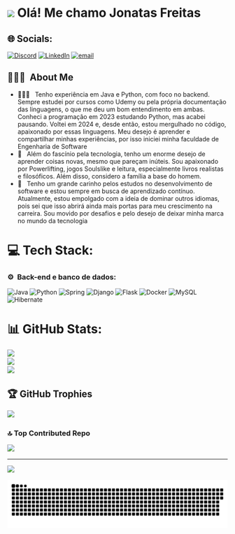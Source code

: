 <h1><img src="https://raw.githubusercontent.com/kaueMarques/kaueMarques/master/hi.gif" height="30px" style="color:white;"/>  Olá! Me chamo Jonatas Freitas</h1> 

## 🌐 Socials:
[![Discord](https://img.shields.io/badge/Discord-%237289DA.svg?logo=discord&logoColor=white)](https://discord.gg/https://discord.com/users/788895222024765441) [![LinkedIn](https://img.shields.io/badge/LinkedIn-%230077B5.svg?logo=linkedin&logoColor=white)](www.linkedin.com/in/jonatadev/) [![email](https://img.shields.io/badge/Email-D14836?logo=gmail&logoColor=white)](mailto:jonatasaple@gmail.com) 

</p>

<h2> 👨🏻‍💻 &nbsp;About Me </h2>

- 👨🏻‍💻 &nbsp; Tenho experiência em Java e Python, com foco no backend. Sempre estudei por cursos como Udemy ou pela própria documentação das linguagens, o que me deu um bom entendimento em ambas. Conheci a programação em 2023 estudando Python, mas acabei pausando. Voltei em 2024 e, desde então, estou mergulhado no código, apaixonado por essas linguagens. Meu desejo é aprender e compartilhar minhas experiências, por isso iniciei minha faculdade de Engenharia de Software
- 🚀 &nbsp; Além do fascínio pela tecnologia, tenho um enorme desejo de aprender coisas novas, mesmo que pareçam inúteis. Sou apaixonado por Powerlifting, jogos Soulslike e leitura, especialmente livros realistas e filosóficos. Além disso, considero a família a base do homem. 
- 🖤 &nbsp; Tenho um grande carinho pelos estudos no desenvolvimento de software e estou sempre em busca de aprendizado contínuo. Atualmente, estou empolgado com a ideia de dominar outros idiomas, pois sei que isso abrirá ainda mais portas para meu crescimento na carreira. Sou movido por desafios e pelo desejo de deixar minha marca no mundo da tecnologia

# 💻 Tech Stack:
<h3>⚙️ &nbsp;Back-end e banco de dados:</h3>
<p>

![Java](https://img.shields.io/badge/Java-007396?style=for-the-badge&logo=coffeescript&logoColor=white)  ![Python](https://img.shields.io/badge/Python-3670A0?style=for-the-badge&logo=python&logoColor=ffdd54)  ![Spring](https://img.shields.io/badge/Spring-%236DB33F.svg?style=for-the-badge&logo=spring&logoColor=white)   ![Django](https://img.shields.io/badge/Django-%23092E20.svg?style=for-the-badge&logo=django&logoColor=white)   ![Flask](https://img.shields.io/badge/Flask-%23000.svg?style=for-the-badge&logo=flask&logoColor=white)   ![Docker](https://img.shields.io/badge/Docker-%230db7ed.svg?style=for-the-badge&logo=docker&logoColor=white)  ![MySQL](https://img.shields.io/badge/MySQL-4479A1.svg?style=for-the-badge&logo=mysql&logoColor=white)  ![Hibernate](https://img.shields.io/badge/Hibernate-59666C?style=for-the-badge&logo=hibernate&logoColor=white)  

# 📊 GitHub Stats:
![](https://github-readme-stats.vercel.app/api?username=devJonatas06&theme=dark&hide_border=false&include_all_commits=false&count_private=false)<br/>
![](https://github-readme-streak-stats.herokuapp.com/?user=devJonatas06&theme=dark&hide_border=false)<br/>
![](https://github-readme-stats.vercel.app/api/top-langs/?username=devJonatas06&theme=dark&hide_border=false&include_all_commits=false&count_private=false&layout=compact)

## 🏆 GitHub Trophies
![](https://github-profile-trophy.vercel.app/?username=devJonatas06&theme=dark&no-frame=false&no-bg=true&margin-w=4)

### 🔝 Top Contributed Repo
![](https://github-contributor-stats.vercel.app/api?username=devJonatas06&limit=5&theme=dark&combine_all_yearly_contributions=true)

---
[![](https://visitcount.itsvg.in/api?id=devJonatas06&icon=0&color=0)](https://visitcount.itsvg.in)

<picture>
  <source media="(prefers-color-scheme: dark)" srcset="https://raw.githubusercontent.com/devJonatas06/devJonatas06/output/github-snake-dark.svg" />
  <source media="(prefers-color-scheme: light)" srcset="https://raw.githubusercontent.com/devJonatas06/devJonatas06/output/github-snake.svg" />
  <img alt="github-snake" src="https://raw.githubusercontent.com/devJonatas06/devJonatas06/output/github-snake.svg" />
</picture>


